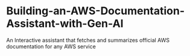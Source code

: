 # Building-an-AWS-Documentation-Assistant-with-Gen-AI
An Interactive assistant that fetches and summarizes official AWS documentation for any AWS service
